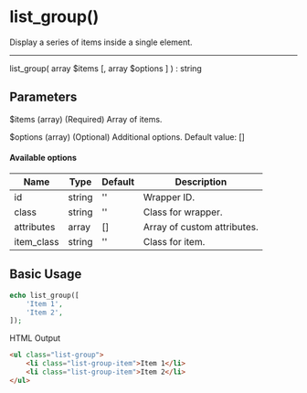 # list_group()

Display a series of items inside a single element.

---

list_group( array $items [, array $options ] ) : string

## Parameters

$items (array) (Required) Array of items.

$options (array) (Optional) Additional options. Default value: []

#### Available options

| Name       | Type   | Default | Description                 |
|------------|--------|---------|-----------------------------|
| id         | string | ''      | Wrapper ID.                 |
| class      | string | ''      | Class for wrapper.          |
| attributes | array  | []      | Array of custom attributes. |
| item_class | string | ''      | Class for item.             |

## Basic Usage

```php
echo list_group([
    'Item 1',
    'Item 2',
]);
```

<span class="html-output">HTML Output</span>

```html
<ul class="list-group">
    <li class="list-group-item">Item 1</li>
    <li class="list-group-item">Item 2</li>
</ul>
```
